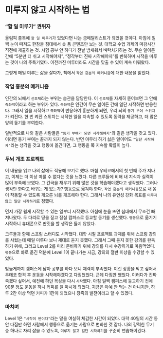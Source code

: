 # 미루지 않고 시작하는 법

### “할 일 미루기” 권위자

올림픽 종목에 `할 일 미루기`가 있었다면 나는 금메달리스트가 되었을 것이다.
아침에 일찍 눈이 떠져도 한참을 침대에서 숏 폼 콘텐츠만 보는 것.
대학교 수업 과제의 마감시간 직전에 제출하는 것.
시험 공부 안 하다가 전날 밤새워서 벼락치기하는 것.
무슨 일이든 간에 “5분만 더 쉬고 시작해야지”,
“정각부터 진짜 시작해야지”를 반복하며 시작을 미루는 것이 나의 주특기였다.
이전까진 미루더라도 시간을 맞출 수 있어 계속 미뤄왔다. 

그렇게 매일 미루는 삶을 살다가, 책에서 `작업 흥분의 메커니즘`에 대한 내용을 읽었다.

### 작업 흥분의 메커니즘

인간의 뇌에서 `선조체`라는 부위는 습관을 담당한다.
이 `선조체`를 자세히 뜯어보면 그 안에 `측좌핵`이라고 하는 부위가 있다.
`측좌핵`은 인간이 무슨 일이든 간에 일단 시작하면 반응한다.
그래서 일을 시작하고 `측좌핵`이 반응하여 흥분하게 되면, 우리 뇌의 `동기 부여 스위치`가 켜진다.
한 번 켜진 스위치는 시작한 일을 지속할 수 있도록 동력을 제공하고, 더 많은 양의 동기를 부여한다.

일반적으로 나와 같은 사람들은 `"동기 부여가 되면 시작해야지"`와 같은 생각을 갖고 있다.
이러면 동기 부여는 끝까지 되지 않는다.
반면 아무리 하기 싫은 일이어도 `"일단 시작하자"`라는 생각을 갖고 행동에 옮긴다면, 그 행동을 쭉 지속할 확률이 높다.

### 두뇌 개조 프로젝트

이 내용을 읽고 나의 삶에도 적용해 보기로 했다.
마침 우테코에서의 첫 번째 주가 지나고, 이제는 더 이상 미룰 수 없다는 것을 느꼈다.
다른 크루들에 비해 내 지식과 실력이 많이 부족해 보였다.
그 간극을 채우기 위해 많은 것을 학습해야겠다고 생각했다.
그러나 생각만 한다고 바뀌는 게 있는가? 행동으로 옮겨야 한다.
`작업 흥분의 메커니즘`으로 내 몸이 작동할 수 있도록 게으른 뇌를 개조해야 한다.
그래서 나의 유연성 강화 목표를 `미루지 않고 일단 시작하기`로 정했다.

먼저 가장 쉽게 시작할 수 있는 일부터 시작했다.
아침에 눈을 뜨면 침대에서 무조건 빠져나왔다.
두 다리로 땅을 짚고 잠실 캠퍼스로 등교할 동기를 생산했다.
`행동`으로 옮기기 시작하니 휴대폰으로 딴짓을 할 생각은 들지 않았다.

크루들과 함께 스프링 스터디도 시작했다.
대학 시절 프로젝트 과제를 위해 스프링 강의를 사뒀는데 매일 미루다 보니 제대로 듣지 못했다.
그래서 그때 듣지 못한 강의를 완독하기 위해, 그리고 Level 2를 미리 준비하기 위해 강의를 다시 수강하기로 마음먹었다.
`행동`으로 바로 옮긴 덕분에 Level 1이 끝나가는 지금, 강의의 절반 이상을 수강할 수 있었다.

밤늦게까지 캠퍼스에 남아 공부를 하다 보니 체력이 부족했다.
이런 상황을 막고 싶어서 우테코 합격 후 운동을 시작해야겠다고 다짐했었다.
근데 다짐만 했었다.
이러다가 진짜 죽겠다 싶어서, 예전에 하던 복싱을 다시 `시작`했다. 
아침 일찍 캠퍼스에 등교하기 전에 90분 정도 운동을 하니 커피를 덜 마시게 되었다.
지금은 아예 안 먹는 건 아니지만, 하루 2잔 이상 먹던 커피가 1잔이 되었으니 장족의 발전이라고 할 수 있겠다.

### 마치며

Level 1은 `"시작이 반이다"`라는 말을 여실히 체감한 시간이 되었다.
대략 40일의 시간 동안 다짐만 하던 사람에서 행동으로 옮기는 사람으로 변화한 것 같다.
나의 강력한 무기 중 하나로 자리 잡을 수 있도록, `미루지 않고 일단 시작하기`를 꾸준히 연습해야겠다.

